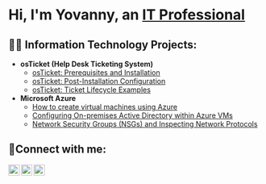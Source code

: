 <h1>Hi, I'm Yovanny, an <a href="https://www.linkedin.com/in/ydilone0912">IT Professional</a></h1>

<h2>👨‍💻 Information Technology Projects:</h2>

- <b>osTicket (Help Desk Ticketing System)</b>
  - [osTicket: Prerequisites and Installation](https://github.com/ydilone0912/osticket-prereqs)
  - [osTicket: Post-Installation Configuration](https://github.com/ydilone0912/post-install-config)
  - [osTicket: Ticket Lifecycle Examples](https://github.com/ydilone0912/ticket-lifecycle)
- <b>Microsoft Azure</b>
  - [How to create virtual machines using Azure](https://github.com/ydilone0912/How-to-create-virtual-machines-using-Azure)
  - [Configuring On-premises Active Directory within Azure VMs](https://github.com/ydilone0912/configure-ad)
  - [Network Security Groups (NSGs) and Inspecting Network Protocols](https://github.com/ydilone0912/azure-network-protocols)

<h2>🤳Connect with me:</h2>

[<img align="left" alt="ydilone0912 | Twitter" width="22px" src="https://cdn.jsdelivr.net/npm/simple-icons@v3/icons/twitter.svg" />](https://twitter.com/ydilone0912)
[<img align="left" alt="ydilone0912 | Instagram" width="22px" src="https://cdn.jsdelivr.net/npm/simple-icons@v3/icons/instagram.svg" />](https://www.instagram.com/gio0912/)
[<img align="left" alt="ydilone0912 | LinkedIn" width="22px" src="https://cdn.jsdelivr.net/npm/simple-icons@v3/icons/linkedin.svg" />](https://www.linkedin.com/in/ydilone0912/)

[twitter]: https://twitter.com/ydilone0912
[instagram]: https://www.instagram.com/gio0912/
[linkedin]: linkedin.com/in/ydilone0912

